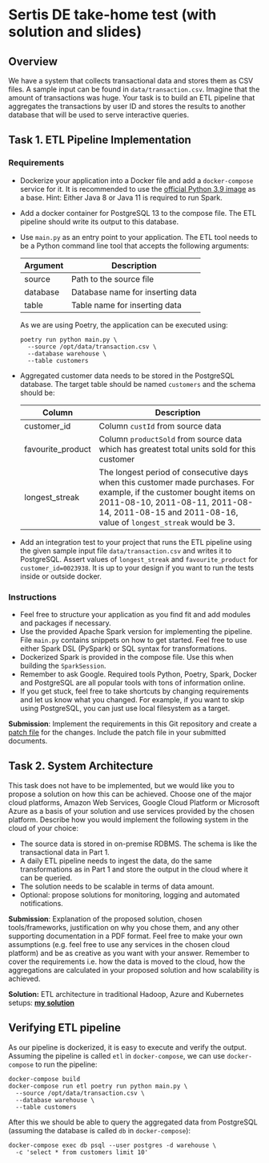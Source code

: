 # Sertis DE take-home test (with solution and slides)

## Overview

We have a system that collects transactional data and stores them as CSV files. A sample input can be found in `data/transaction.csv`. Imagine that the amount of transactions was huge. Your task is to build an ETL pipeline that aggregates the transactions by user ID and stores the results to another database that will be used to serve interactive queries.

## Task 1. ETL Pipeline Implementation
### Requirements

* Dockerize your application into a Docker file and add a `docker-compose` service for it. It is recommended to use the [official Python 3.9 image](https://hub.docker.com/_/python) as a base. Hint: Either Java 8 or Java 11 is required to run Spark.

* Add a docker container for PostgreSQL 13 to the compose file. The ETL pipeline should write its output to this database.

* Use `main.py` as an entry point to your application. The ETL tool needs to be a Python command line tool that accepts the following arguments:

  | Argument      | Description |
  | ----------- | ----------- |
  | source      | Path to the source file       |
  | database   | Database name for inserting data |
  | table   | Table name for inserting data  |

  As we are using Poetry, the application can be executed using:
  ```shell
  poetry run python main.py \
    --source /opt/data/transaction.csv \
    --database warehouse \
    --table customers
  ```

* Aggregated customer data needs to be stored in the PostgreSQL database. The target table should be named `customers` and the schema should be:

  | Column      | Description |
  | ----------- | ----------- |
  | customer_id      | Column `custId` from source data       |
  | favourite_product   | Column `productSold` from source data which has greatest total units sold for this customer |
  | longest_streak   | The longest period of consecutive days when this customer made purchases. For example, if the customer bought items on 2011-08-10, 2011-08-11, 2011-08-14, 2011-08-15 and 2011-08-16, value of `longest_streak` would be 3.  |

* Add an integration test to your project that runs the ETL pipeline using the given sample input file `data/transaction.csv` and writes it to PostgreSQL. Assert values of `longest_streak` and `favourite_product` for `customer_id=0023938`. It is up to your design if you want to run the tests inside or outside docker.

### Instructions

* Feel free to structure your application as you find fit and add modules and packages if necessary. 
* Use the provided Apache Spark version for implementing the pipeline. File `main.py` contains snippets on how to get started. Feel free to use either Spark DSL (PySpark) or SQL syntax for transformations.
* Dockerized Spark is provided in the compose file. Use this when building the `SparkSession`.
* Remember to ask Google. Required tools Python, Poetry, Spark, Docker and PostgreSQL are all popular tools with tons of information online.
* If you get stuck, feel free to take shortcuts by changing requirements and let us know what you changed. For example, if you want to skip using PostgreSQL, you can just use local filesystem as a target.

**Submission**: Implement the requirements in this Git repository and create a [patch file](https://git-scm.com/docs/git-format-patch) for the changes. Include the patch file in your submitted documents.

## Task 2. System Architecture

This task does not have to be implemented, but we would like you to propose a solution on how this can be achieved. Choose one of the major cloud platforms, Amazon Web Services, Google Cloud Platform or Microsoft Azure as a basis of your solution and use services provided by the chosen platform. Describe how you would implement the following system in the cloud of your choice:
* The source data is stored in on-premise RDBMS. The schema is like the transactional data in Part 1.
* A daily ETL pipeline needs to ingest the data, do the same transformations as in Part 1 and store the output in the cloud where it can be queried.
* The solution needs to be scalable in terms of data amount.
* Optional: propose solutions for monitoring, logging and automated notifications.

**Submission**: Explanation of the proposed solution, chosen tools/frameworks, justification on why you chose them, and any other supporting documentation in a PDF format. Feel free to make your own assumptions (e.g. feel free to use any services in the chosen cloud platform) and be as creative as you want with your answer. Remember to cover the requirements i.e. how the data is moved to the cloud, how the aggregations are calculated in your proposed solution and how scalability is achieved.


**Solution:** ETL architecture in traditional Hadoop, Azure and Kubernetes setups: **[my solution](https://drive.google.com/file/d/1kjBLjhV3cxw_GY0O9PNAlGCwTgpYR5Vn/view?usp=sharing)**

## Verifying ETL pipeline

As our pipeline is dockerized, it is easy to execute and verify the output. Assuming the pipeline is called `etl` in `docker-compose`, we can use `docker-compose` to run the pipeline:
```shell
docker-compose build
docker-compose run etl poetry run python main.py \
  --source /opt/data/transaction.csv \
  --database warehouse \
  --table customers
```
After this we should be able to query the aggregated data from PostgreSQL (assuming the database is called `db` in `docker-compose`):
```shell
docker-compose exec db psql --user postgres -d warehouse \
  -c 'select * from customers limit 10'
```
